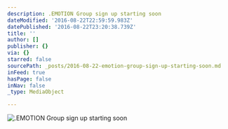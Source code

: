 ```yaml
---
description: .EMOTION Group sign up starting soon
dateModified: '2016-08-22T22:59:59.983Z'
datePublished: '2016-08-22T23:20:38.739Z'
title: ''
author: []
publisher: {}
via: {}
starred: false
sourcePath: _posts/2016-08-22-emotion-group-sign-up-starting-soon.md
inFeed: true
hasPage: false
inNav: false
_type: MediaObject

---
```

![.EMOTION Group sign up starting soon](https://the-grid-user-content.s3-us-west-2.amazonaws.com/1f100ed1-5958-4941-bfb8-d2795c8f934f.png)